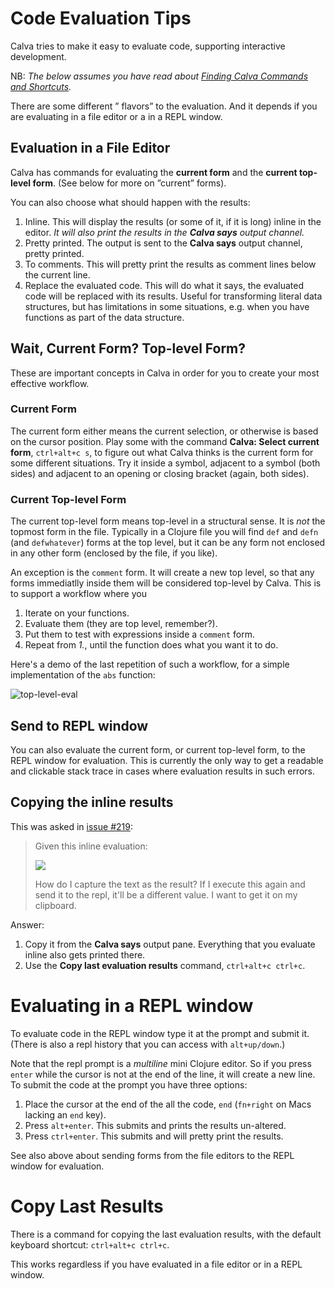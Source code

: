 # Code Evaluation Tips

Calva tries to make it easy to evaluate code, supporting interactive development.

NB: _The below assumes you have read about [Finding Calva Commands and Shortcuts](finding-commands.html)._

There are some different ” flavors” to the evaluation. And it depends if you are evaluating in a file editor or a in a REPL window.

## Evaluation in a File Editor

Calva has commands for evaluating the **current form** and the **current top-level form**. (See below for more on ”current” forms).

You can also choose what should happen with the results:

1. Inline. This will display the results (or some of it, if it is long) inline in the editor. _It will also print the results in the **Calva says** output channel._
1. Pretty printed. The output is sent to the **Calva says** output channel, pretty printed.
1. To comments. This will pretty print the results as comment lines below the current line.
1. Replace the evaluated code. This will do what it says, the evaluated code will be replaced with its results. Useful for transforming literal data structures, but has limitations in some situations, e.g. when you have functions as part of the data structure.

## Wait, Current Form? Top-level Form?

These are important concepts in Calva in order for you to create your most effective workflow.

### Current Form

The current form either means the current selection, or otherwise is based on the cursor position. Play some with the command **Calva: Select current form**, `ctrl+alt+c s`, to figure out what Calva thinks is the current form for some different situations. Try it inside a symbol, adjacent to a symbol (both sides) and adjacent to an opening or closing bracket (again, both sides).

### Current Top-level Form

The current top-level form means top-level in a structural sense. It is _not_ the topmost form in the file. Typically in a Clojure file you will find `def` and `defn` (and `defwhatever`) forms at the top level, but it can be any form not enclosed in any other form (enclosed by the file, if you like).

An exception is the `comment` form. It will create a new top level, so that any forms immediatlly inside them will be considered top-level by Calva. This is to support a workflow where you

1. Iterate on your functions.
2. Evaluate them (they are top level, remember?).
3. Put them to test with expressions inside a `comment` form.
4. Repeat from *1.*, until the function does what you want it to do.

Here's a demo of the last repetition of such a workflow, for a simple implementation of the `abs` function:

![top-level-eval](https://user-images.githubusercontent.com/30010/59426414-6ea0e000-8dd8-11e9-9db3-ae4ede2e0463.gif)

## Send to REPL window

You can also evaluate the current form, or current top-level form, to the REPL window for evaluation. This is currently the only way to get a readable and clickable stack trace in cases where evaluation results in such errors.

## Copying the inline results
This was asked in [issue #219](https://github.com/BetterThanTomorrow/calva/issues/219):

> Given this inline evaluation:
> 
> ![](https://user-images.githubusercontent.com/873610/59314717-29679b80-8c7c-11e9-9ae1-04efc796cb51.png)
> 
> How do I capture the text as the result? If I execute this again and send it to the repl, it'll be a different value. I want to get it on my clipboard.

Answer:
1. Copy it from the **Calva says** output pane. Everything that you evaluate inline also gets printed there.
2. Use the **Copy last evaluation results** command, `ctrl+alt+c ctrl+c`.

# Evaluating in a REPL window

To evaluate code in the REPL window type it at the prompt and submit it. (There is also a repl history that you can access with `alt+up/down`.)

Note that the repl prompt is a _multiline_ mini Clojure editor. So if you press `enter` while the cursor is not at the end of the line, it will create a new line. To submit the code at the prompt you have three options:

1. Place the cursor at the end of the all the code, `end` (`fn+right` on Macs lacking an `end` key).
2. Press `alt+enter`. This submits and prints the results un-altered.
3. Press `ctrl+enter`. This submits and will pretty print the results.

See also above about sending forms from the file editors to the REPL window for evaluation.

# Copy Last Results

There is a command for copying the last evaluation results, with the default keyboard shortcut: `ctrl+alt+c ctrl+c`.

This works regardless if you have evaluated in a file editor or in a REPL window.